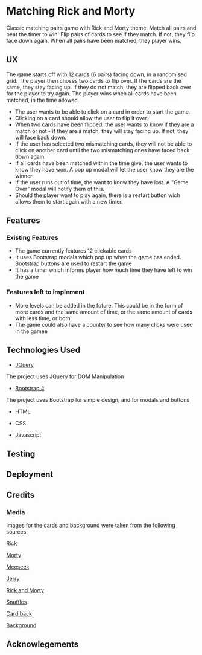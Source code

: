 # Matching Rick and Morty

Classic matching pairs game with Rick and Morty theme. Match all pairs and beat the timer to win!
Flip pairs of cards to see if they match. If not, they flip face down again. When all pairs have been matched, 
they player wins.

## UX 

The game starts off with 12 cards (6 pairs) facing down, in a randomised grid. The player then choses two cards
to flip over. If the cards are the same, they stay facing up. If they do not match, they are flipped back 
over for the player to try again. The player wins when all cards have been matched, in the time allowed. 

* The user wants to be able to click on a card in order to start the game. 
* Clicking on a card should allow the user to flip it over.
* When two cards have been flipped, the user wants to know if they are a match or not - if they are a match, they 
will stay facing up. If not, they will face back down. 
* If the user has selected two mismatching cards, they will not be able to click on another card until the two mismatching ones have faced back down again.
* If all cards have been matched within the time give, the user wants to know they have won. A pop up modal will let the user know they are the winner
* If the user runs out of time, the want to know they have lost. A "Game Over" modal will notify them of this. 
* Should the player want to play again, there is a restart button wich allows them to start again with a new timer. 

 
## Features

### Existing Features
* The game currently features 12 clickable cards
* It uses Bootstrap modals which pop up when the game has ended. Bootstrap buttons are used to restart the game
* It has a timer which informs player how much time they have left to win the game

### Features left to implement
* More levels can be added in the future. This could be in the form of more cards and the same amount of time, or the 
same amount of cards with less time, or both. 
* The game could also have a counter to see how many clicks were used in the gamee


## Technologies Used

* [JQuery](LINK)

The project uses JQuery for DOM Manipulation

* [Bootstrap 4](LINK)

The project uses Bootstrap for simple design, and for modals and buttons

* HTML

* CSS

* Javascript



## Testing

## Deployment

## Credits

### Media

Images for the cards and background were taken from the following sources:

[Rick](https://i.pinimg.com/originals/7b/aa/25/7baa252dbdfeed669c152bedd2fa5feb.jpg)

[Morty](https://store.playstation.com/en-us/product/UP0151-CUSA09971_00-AV00000000000002)

[Meeseek](https://steemitimages.com/DQmfHedFJStzXRDC2R5fnWrAiYJqWaknPaYTfeQWQe8Boxh/flat%2C800x800%2C075%2Cf.u1.jpg)

[Jerry](https://www.google.com/url?sa=i&source=images&cd=&ved=2ahUKEwjBhOOHx4PmAhU0oXEKHWeED9EQjRx6BAgBEAQ&url=https%3A%2F%2Fwww.teepublic.com%2Ft-shirt%2F299958-rick-and-morty-jerry&psig=AOvVaw0Ha_iFQax3JMcDDtsVGpBy&ust=1574709200132690)

[Rick and Morty](https://ya-webdesign.com/download.html)

[Snuffles](https://lh3.googleusercontent.com/XM8nvs1UZSOFf4ICTRDN7zmw9RtfN2gT8JoxSbKzrxoOutDd2R1kQX9CVy6qsfHNyDyM=s85)

[Card back](https://www.trendsinternational.com/media/catalog/product/cache/1/image/9df78eab33525d08d6e5fb8d27136e95/1/5/15460_rick-and-morty_portal_4x6.jpg)


[Background](https://nebula.wsimg.com/a1cc1c259eeae5a37cb70f0ab3b46217?AccessKeyId=0FDC079973B83A5D980E&disposition=0&alloworigin=1)

## Acknowlegements
